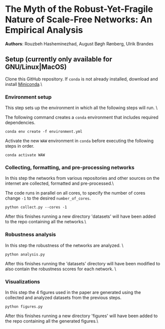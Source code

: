 # The Myth of the Robust-Yet-Fragile Nature of Scale-Free Networks: An Empirical Analysis

**Authors**: Rouzbeh Hasheminezhad, August Bøgh Rønberg, Ulrik Brandes

## Setup (currently only available for GNU/Linux|MacOS)
Clone this GitHub repository. If `conda` is not already installed, download and
install [Miniconda](https://docs.conda.io/en/latest/miniconda.html#).\

### Environment setup
This step sets up the environment in which all the following steps will run. \

The following command creates a `conda` environment that includes required
dependencies.

```
conda env create -f environment.yml
```

Activate the new `WAW` environment in `conda` before executing the following steps in order.

```
conda activate WAW
```

### Collecting, formatting, and pre-processing networks
In this step the networks from various repositories and other sources
on the internet are collected, formatted and pre-processed.\

The code runs in parallel on all cores, to specify the number of cores change
`-1` to the desired `number_of_cores`.

```
python collect.py --cores -1
```

After this finishes running a new directory 'datasets' will have been added to
the repo containing all the networks.\

### Robustness analysis
In this step the robustness of the networks are analyzed. \

```
python analysis.py
```

After this finishes running the 'datasets' directory will have been modified to
also contain the robustness scores for each network. \

### Visualizations
In this step the 4 figures used in the paper are generated using the collected
and analyzed datasets from the previous steps.

```
python figures.py
```

After this finishes running a new directory 'figures' will have been added to
the repo containing all the generated figures.\